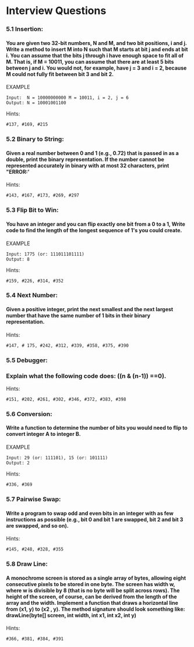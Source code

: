 # Interview Questions

### 5.1 Insertion:
#### You are given two 32-bit numbers, N and M, and two bit positions, i and j. Write a method to insert M into N such that M starts at bit j and ends at bit i. You can assume that the bits j through i have enough space to fit all of M. That is, if M = 10011, you can assume that there are at least 5 bits between j and i. You would not, for example, have j = 3 and i = 2, because M could not fully fit between bit 3 and bit 2.
EXAMPLE
```
Input:  N = 10000000000 M = 10011, i = 2, j = 6
Output: N = 10001001100
```
Hints:
```
#137, #169, #215
```

### 5.2 Binary to String:
#### Given a real number between 0 and 1 (e.g., 0.72) that is passed in as a double, print the binary representation. If the number cannot be represented accurately in binary with at most 32 characters, print "ERROR:'
Hints:
```
#143, #167, #173, #269, #297
```

### 5.3 Flip Bit to Win:
#### You have an integer and you can flip exactly one bit from a 0 to a 1, Write code to find the length of the longest sequence of 1's you could create.
EXAMPLE
```
Input: 1775 (or: 111011101111)
Output: 8
```
Hints:
```
#159, #226, #314, #352
```

### 5.4 Next Number:
#### Given a positive integer, print the next smallest and the next largest number that have the same number of 1 bits in their binary representation.
Hints:
```
#147, # 175, #242, #312, #339, #358, #375, #390
```

### 5.5 Debugger:
### Explain what the following code does: ((n & (n-1)) ==0).
Hints:
```
#151, #202, #261, #302, #346, #372, #383, #398
```

### 5.6 Conversion:
#### Write a function to determine the number of bits you would need to flip to convert integer A to integer B.
EXAMPLE
```
Input: 29 (or: 111101), 15 (or: 101111)
Output: 2
```
Hints:
```
#336, #369
```

### 5.7 Pairwise Swap:
#### Write a program to swap odd and even bits in an integer with as few instructions as possible (e.g., bit 0 and bit 1 are swapped, bit 2 and bit 3 are swapped, and so on).
Hints:
```
#145, #248, #328, #355
```

### 5.8 Draw Line:
#### A monochrome screen is stored as a single array of bytes, allowing eight consecutive pixels to be stored in one byte. The screen has width w, where w is divisible by 8 (that is no byte will be split across rows). The height of the screen, of course, can be derived from the length of the array and the width. Implement a function that draws a horizontal line from (x1, y) to (x2 , y). The method signature should look something like: drawLine(byte[] screen, int width, int x1, int x2, int y)
Hints:
```
#366, #381, #384, #391
```